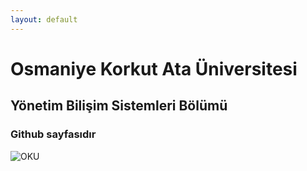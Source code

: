 ```yaml
---
layout: default
---
```


# Osmaniye Korkut Ata Üniversitesi

## Yönetim Bilişim Sistemleri Bölümü

### Github sayfasıdır


![OKU](https://www.osmaniye.edu.tr/Resource/Images/osmaniye-korkut-ata-universitesi.png)

